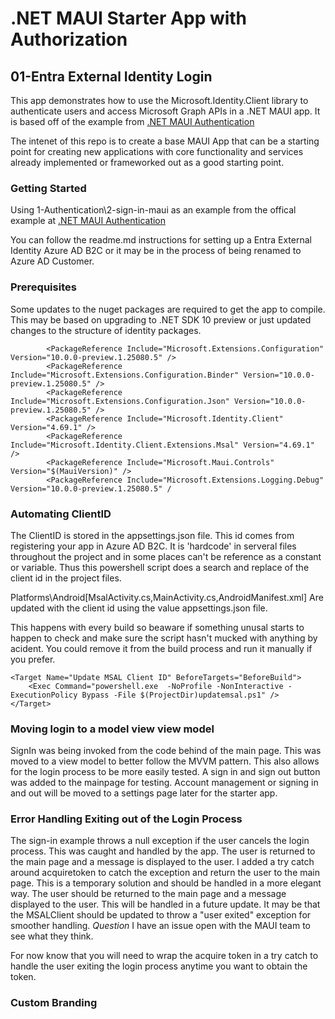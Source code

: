 ﻿# .NET MAUI Starter App with Authorization

## 01-Entra External Identity Login
This app demonstrates how to use the Microsoft.Identity.Client library to authenticate users and access Microsoft Graph APIs in a .NET MAUI app.  It is based off of the example from [.NET MAUI Authentication](https://github.com/Azure-Samples/ms-identity-ciam-dotnet-tutorial/blob/main/1-Authentication/2-sign-in-maui/README.md)

The intenet of this repo is to create a base MAUI App that can be a starting point for creating new applications with core functionality and services already implemented or frameworked out as a good starting point.

### Getting Started

Using 1-Authentication\2-sign-in-maui as an example from the offical example at  [.NET MAUI Authentication](https://github.com/Azure-Samples/ms-identity-ciam-dotnet-tutorial/blob/main/1-Authentication/2-sign-in-maui/README.md)

You can follow the readme.md instructions for setting up a Entra External Identity Azure AD B2C or it may be in the process of being renamed to Azure AD Customer.

### Prerequisites
Some updates to the nuget packages are required to get the app to compile.  This may be based on upgrading to .NET SDK 10 preview or just updated changes to the structure of identity packages.
	
```		
		<PackageReference Include="Microsoft.Extensions.Configuration" Version="10.0.0-preview.1.25080.5" />
		<PackageReference Include="Microsoft.Extensions.Configuration.Binder" Version="10.0.0-preview.1.25080.5" />
		<PackageReference Include="Microsoft.Extensions.Configuration.Json" Version="10.0.0-preview.1.25080.5" />
		<PackageReference Include="Microsoft.Identity.Client" Version="4.69.1" />		
		<PackageReference Include="Microsoft.Identity.Client.Extensions.Msal" Version="4.69.1" />
		<PackageReference Include="Microsoft.Maui.Controls" Version="$(MauiVersion)" />
		<PackageReference Include="Microsoft.Extensions.Logging.Debug" Version="10.0.0-preview.1.25080.5" /
```


### Automating ClientID 
The ClientID is stored in the appsettings.json file.  This id comes from registering your app in Azure AD B2C. It is 'hardcode' in serveral files throughout the project and in some places can't be reference as a constant or variable.  Thus this powershell script does a search and replace of the client id in the project files.

Platforms\Android\[MsalActivity.cs,MainActivity.cs,AndroidManifest.xml]
Are updated with the client id using the value appsettings.json file.

This happens with every build so beaware if something unusal starts to happen to check and make sure the script hasn't mucked with anything by acident.  You could remove it from the build process and run it manually if you prefer.  

```
<Target Name="Update MSAL Client ID" BeforeTargets="BeforeBuild">
	<Exec Command="powershell.exe  -NoProfile -NonInteractive -ExecutionPolicy Bypass -File $(ProjectDir)updatemsal.ps1" />
</Target>
```
### Moving login to a model view view model
SignIn was being invoked from the code behind of the main page.  This was moved to a view model to better follow the MVVM pattern.  This also allows for the login process to be more easily tested.  A sign in and sign out button was added to the mainpage for testing. Account management or signing in and out will be moved to a settings page later for the starter app.
### Error Handling Exiting out of the Login Process
The sign-in example throws a null exception if the user cancels the login process.  This was caught and handled by the app.  The user is returned to the main page and a message is displayed to the user.  I added a try catch around acquiretoken to catch the exception and return the user to the main page.  This is a temporary solution and should be handled in a more elegant way.  The user should be returned to the main page and a message displayed to the user.  This will be handled in a future update.  It may be that the MSALClient should be updated to throw a "user exited" exception for smoother handling.  *Question* I have an issue open with the MAUI team to see what they think.

For now know that you will need to wrap the acquire token in a try catch to handle the user exiting the login process anytime you want to obtain the token.

### Custom Branding



